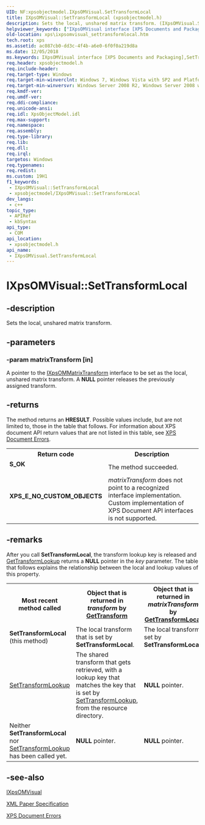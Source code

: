 ```yaml
---
UID: NF:xpsobjectmodel.IXpsOMVisual.SetTransformLocal
title: IXpsOMVisual::SetTransformLocal (xpsobjectmodel.h)
description: Sets the local, unshared matrix transform. (IXpsOMVisual.SetTransformLocal)
helpviewer_keywords: ["IXpsOMVisual interface [XPS Documents and Packaging]","SetTransformLocal method","IXpsOMVisual.SetTransformLocal","IXpsOMVisual::SetTransformLocal","SetTransformLocal","SetTransformLocal method [XPS Documents and Packaging]","SetTransformLocal method [XPS Documents and Packaging]","IXpsOMVisual interface","xps.ixpsomvisual_settransformlocal","xpsobjectmodel/IXpsOMVisual::SetTransformLocal"]
old-location: xps\ixpsomvisual_settransformlocal.htm
tech.root: xps
ms.assetid: ac087cb0-dd3c-4f4b-a6e0-6f0f0a219d8a
ms.date: 12/05/2018
ms.keywords: IXpsOMVisual interface [XPS Documents and Packaging],SetTransformLocal method, IXpsOMVisual.SetTransformLocal, IXpsOMVisual::SetTransformLocal, SetTransformLocal, SetTransformLocal method [XPS Documents and Packaging], SetTransformLocal method [XPS Documents and Packaging],IXpsOMVisual interface, xps.ixpsomvisual_settransformlocal, xpsobjectmodel/IXpsOMVisual::SetTransformLocal
req.header: xpsobjectmodel.h
req.include-header: 
req.target-type: Windows
req.target-min-winverclnt: Windows 7, Windows Vista with SP2 and Platform Update for Windows Vista [desktop apps \| UWP apps]
req.target-min-winversvr: Windows Server 2008 R2, Windows Server 2008 with SP2 and Platform Update for Windows Server 2008 [desktop apps \| UWP apps]
req.kmdf-ver: 
req.umdf-ver: 
req.ddi-compliance: 
req.unicode-ansi: 
req.idl: XpsObjectModel.idl
req.max-support: 
req.namespace: 
req.assembly: 
req.type-library: 
req.lib: 
req.dll: 
req.irql: 
targetos: Windows
req.typenames: 
req.redist: 
ms.custom: 19H1
f1_keywords:
 - IXpsOMVisual::SetTransformLocal
 - xpsobjectmodel/IXpsOMVisual::SetTransformLocal
dev_langs:
 - c++
topic_type:
 - APIRef
 - kbSyntax
api_type:
 - COM
api_location:
 - xpsobjectmodel.h
api_name:
 - IXpsOMVisual.SetTransformLocal
---
```


# IXpsOMVisual::SetTransformLocal


## -description

Sets the local, unshared matrix transform.

## -parameters

### -param matrixTransform [in]

A pointer to the <a href="/windows/desktop/api/xpsobjectmodel/nn-xpsobjectmodel-ixpsommatrixtransform">IXpsOMMatrixTransform</a> interface to be set as the local, unshared matrix transform. A <b>NULL</b> pointer releases the previously assigned transform.

## -returns

The method returns an <b>HRESULT</b>. Possible values include, but are not limited to, those in the table that follows. For information about  XPS document API return values that are not listed in this table, see <a href="/previous-versions/windows/desktop/dd372955(v=vs.85)">XPS Document Errors</a>.

<table>
<tr>
<th>Return code</th>
<th>Description</th>
</tr>
<tr>
<td width="40%">
<dl>
<dt><b>S_OK</b></dt>
</dl>
</td>
<td width="60%">
The method succeeded.

</td>
</tr>
<tr>
<td width="40%">
<dl>
<dt><b>XPS_E_NO_CUSTOM_OBJECTS</b></dt>
</dl>
</td>
<td width="60%">
<i>matrixTransform</i> does not point to a recognized interface implementation. Custom implementation of XPS Document API interfaces is not supported.

</td>
</tr>
</table>

## -remarks

After you call <b>SetTransformLocal</b>, the transform lookup key is released and <a href="/windows/desktop/api/xpsobjectmodel/nf-xpsobjectmodel-ixpsomvisual-gettransformlookup">GetTransformLookup</a> returns a <b>NULL</b> pointer in the <i>key</i> parameter. The table that follows explains the relationship between the local and lookup values of this property.


<table>
<tr>
<th>Most recent method called</th>
<th>Object  that is returned in <i>transform</i>  by <a href="/windows/desktop/api/xpsobjectmodel/nf-xpsobjectmodel-ixpsomvisual-gettransform">GetTransform</a>
</th>
<th>Object  that is returned in <i>matrixTransform</i> by <a href="/windows/desktop/api/xpsobjectmodel/nf-xpsobjectmodel-ixpsomvisual-gettransformlocal">GetTransformLocal</a>
</th>
<th>Object that is returned in <i>key</i> by <a href="/windows/desktop/api/xpsobjectmodel/nf-xpsobjectmodel-ixpsomvisual-gettransformlookup">GetTransformLookup</a>
</th>
</tr>
<tr>
<td>
<b>SetTransformLocal</b> (this method)

</td>
<td>
The local transform that is set by <b>SetTransformLocal</b>.

</td>
<td>
The local transform set by <b>SetTransformLocal</b>.

</td>
<td>
<b>NULL</b> pointer.

</td>
</tr>
<tr>
<td>

<a href="/windows/desktop/api/xpsobjectmodel/nf-xpsobjectmodel-ixpsomvisual-settransformlookup">SetTransformLookup</a>


</td>
<td>
The shared transform that gets retrieved, with a lookup key that matches the key that is set by <a href="/windows/desktop/api/xpsobjectmodel/nf-xpsobjectmodel-ixpsomvisual-settransformlookup">SetTransformLookup</a>, from the resource directory.

</td>
<td>
<b>NULL</b> pointer.

</td>
<td>
The lookup key that is set by <a href="/windows/desktop/api/xpsobjectmodel/nf-xpsobjectmodel-ixpsomvisual-settransformlookup">SetTransformLookup</a>.

</td>
</tr>
<tr>
<td>
Neither <b>SetTransformLocal</b> nor <a href="/windows/desktop/api/xpsobjectmodel/nf-xpsobjectmodel-ixpsomvisual-settransformlookup">SetTransformLookup</a> has been called yet.

</td>
<td>
<b>NULL</b> pointer.

</td>
<td>
<b>NULL</b> pointer.

</td>
<td>
<b>NULL</b> pointer.

</td>
</tr>
</table>

## -see-also

<a href="/windows/desktop/api/xpsobjectmodel/nn-xpsobjectmodel-ixpsomvisual">IXpsOMVisual</a>



<a href="https://en.wikipedia.org/wiki/Open_XML_Paper_Specification">XML Paper Specification</a>



<a href="/previous-versions/windows/desktop/dd372955(v=vs.85)">XPS Document Errors</a>
